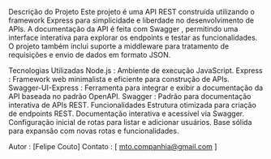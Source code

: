 Descrição do Projeto
Este projeto é uma API REST construída utilizando o framework Express para simplicidade e liberdade no desenvolvimento de APIs. A documentação da API é feita com Swagger , permitindo uma interface interativa para explorar os endpoints e testar as funcionalidades. O projeto também inclui suporte a middleware para tratamento de requisições e envio de dados em formato JSON.

Tecnologias Utilizadas
Node.js : Ambiente de execução JavaScript.
Express : Framework web minimalista e eficiente para construção de APIs.
Swagger-UI-Express : Ferramenta para integrar e exibir a documentação da API baseada no padrão OpenAPI.
Swagger : Padrão para documentação interativa de APIs REST.
Funcionalidades
Estrutura otimizada para criação de endpoints REST.
Documentação interativa e acessível via Swagger.
Configuração inicial de rotas para listar e adicionar usuários.
Base sólida para expansão com novas rotas e funcionalidades.

Autor : [Felipe Couto]
Contato : [ mto.companhia@gmail.com ]